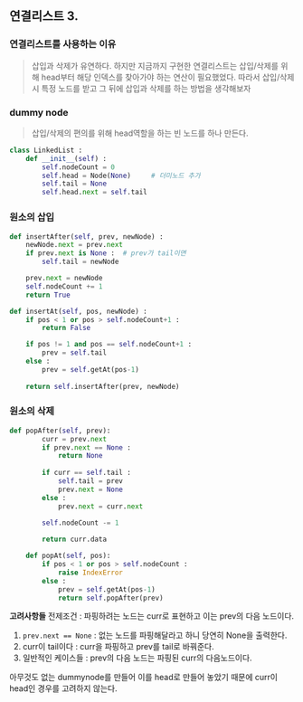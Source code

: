 ## 연결리스트 3. 

### 연결리스트를 사용하는 이유
> 삽입과 삭제가 유연하다.
> 하지만 지금까지 구현한 연결리스트는 삽입/삭제를 위해 head부터 해당 인덱스를 찾아가야 하는 연산이 필요했었다. 
> 따라서 삽입/삭제 시 특정 노드를 받고 그 뒤에 삽입과 삭제를 하는 방법을 생각해보자

### dummy node 
> 삽입/삭제의 편의를 위해 head역할을 하는 빈 노드를 하나 만든다. 
```python
class LinkedList : 
    def __init__(self) : 
        self.nodeCount = 0 
        self.head = Node(None)     # 더미노드 추가
        self.tail = None
        self.head.next = self.tail
```

### 원소의 삽입
```python
def insertAfter(self, prev, newNode) : 
    newNode.next = prev.next
    if prev.next is None :  # prev가 tail이면
        self.tail = newNode

    prev.next = newNode
    self.nodeCount += 1
    return True

def insertAt(self, pos, newNode) : 
    if pos < 1 or pos > self.nodeCount+1 : 
        return False

    if pos != 1 and pos == self.nodeCount+1 : 
        prev = self.tail
    else : 
        prev = self.getAt(pos-1)
    
    return self.insertAfter(prev, newNode)  
```

### 원소의 삭제
```python
def popAfter(self, prev):
        curr = prev.next
        if prev.next == None : 
            return None
        
        if curr == self.tail : 
            self.tail = prev
            prev.next = None
        else : 
            prev.next = curr.next
        
        self.nodeCount -= 1

        return curr.data

    def popAt(self, pos):
        if pos < 1 or pos > self.nodeCount : 
            raise IndexError
        else : 
            prev = self.getAt(pos-1)
            return self.popAfter(prev)
```
**고려사항들**
전제조건 : 파핑하려는 노드는 curr로 표현하고 이는 prev의 다음 노드이다. 

1. `prev.next == None` : 없는 노드를 파핑해달라고 하니 당연히 None을 출력한다. 
2. curr이 tail이다 : curr을 파핑하고 prev를 tail로 바꿔준다. 
3. 일반적인 케이스들 : prev의 다음 노드는 파핑된 curr의 다음노드이다. 

아무것도 없는 dummynode를 만들어 이를 head로 만들어 놓았기 때문에 curr이 head인 경우를 고려하지 않는다.  